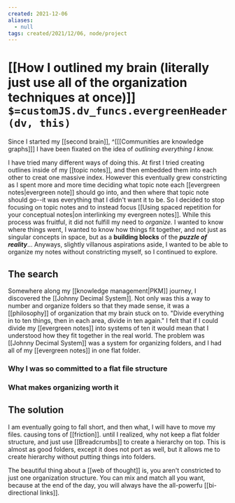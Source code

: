```yaml
---
created: 2021-12-06 
aliases:
  - null
tags: created/2021/12/06, node/project
---
```

# [[How I outlined my brain (literally just use all of the organization techniques at once)]] `$=customJS.dv_funcs.evergreenHeader(dv, this)`

Since I started my [[second brain]], 
^[[[Communities are knowledge graphs]]]
I have been fixated on the idea of *outlining everything I know.*

I have tried many different ways of doing this. At first I tried creating outlines inside of my [[topic notes]], and then embedded them into each other to creat one massive index. However this eventually grew constricting as I spent more and more time deciding what topic note each [[evergreen notes|evergreen note]] should go into, and then where that topic note should go--it was everything that I didn't want it to be. So I decided to stop focusing on topic notes and to instead focus [[Using spaced repetition for your conceptual notes|on interlinking my evergreen notes]]. While this process was fruitful, it did not fulfill my need to *organize.* I wanted to know where things went, I wanted to know how things fit together, and not just as singular concepts in space, but as a **building blocks** of the ***puzzle of reality***... Anyways, slightly villanous aspirations aside, I wanted to be able to organize my notes without constricting myself, so I continued to explore.

## The search
Somewhere along my [[knowledge management|PKM]] journey,
I discovered the [[Johnny Decimal System]].
Not only was this a way to number and organize folders so that they made sense,
it was a [[philosophy]] of organization that my brain stuck on to.
"Divide everything in to ten things, then in each area, divide in ten again."
I felt that if I could divide my [[evergreen notes]] into systems of ten
it would mean that I understood how they fit together in the real world. The problem was [[Johnny Decimal System]] was a system for organizing folders, and I had all of my [[evergreen notes]] in one flat folder.
### Why I was so committed to a flat file structure
### What makes organizing worth it
## The solution

I am eventually going to fall short, and then what, I will have to move my files.
causing tons of [[friction]].
until I realized, why not keep a flat folder structure, and just use [[Breadcrumbs]] to create a hierarchy on top. 
This is almost as good folders, except it does not port as well, but it allows me to create hierarchy without putting things into folders.

The beautiful thing about a [[web of thought]] is, you aren't constricted to just one organization structure. You can mix and match all you want, because at the end of the day, you will always have the all-powerfu [[bi-directional links]].

